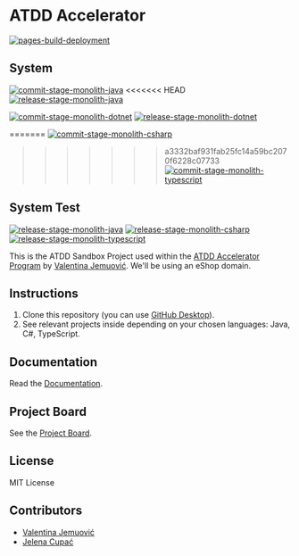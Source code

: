 # ATDD Accelerator

[![pages-build-deployment](https://github.com/optivem/atdd-accelerator-template-mono-repo/actions/workflows/pages/pages-build-deployment/badge.svg)](https://github.com/optivem/atdd-accelerator-template-mono-repo/actions/workflows/pages/pages-build-deployment)

## System

[![commit-stage-monolith-java](https://github.com/optivem/atdd-accelerator-template-mono-repo/actions/workflows/commit-stage-monolith-java.yml/badge.svg)](https://github.com/optivem/atdd-accelerator-template-mono-repo/actions/workflows/commit-stage-monolith-java.yml)
<<<<<<< HEAD
[![release-stage-monolith-java](https://github.com/optivem/atdd-accelerator-template-mono-repo/actions/workflows/release-stage-monolith-java.yml/badge.svg)](https://github.com/optivem/atdd-accelerator-template-mono-repo/actions/workflows/release-stage-monolith-java.yml)

[![commit-stage-monolith-dotnet](https://github.com/optivem/atdd-accelerator-template-mono-repo/actions/workflows/commit-stage-monolith-dotnet.yaml/badge.svg)](https://github.com/optivem/atdd-accelerator-template-mono-repo/actions/workflows/commit-stage-monolith-dotnet.yaml)
[![release-stage-monolith-dotnet](https://github.com/optivem/atdd-accelerator-template-mono-repo/actions/workflows/release-stage-monolith-dotnet.yml/badge.svg)](https://github.com/optivem/atdd-accelerator-template-mono-repo/actions/workflows/release-stage-monolith-dotnet.yml)

=======
[![commit-stage-monolith-csharp](https://github.com/optivem/atdd-accelerator-template-mono-repo/actions/workflows/commit-stage-monolith-csharp.yml/badge.svg)](https://github.com/optivem/atdd-accelerator-template-mono-repo/actions/workflows/commit-stage-monolith-csharp.yml)
>>>>>>> a3332baf931fab25fc14a59bc2070f6228c07733
[![commit-stage-monolith-typescript](https://github.com/optivem/atdd-accelerator-template-mono-repo/actions/workflows/commit-stage-monolith-typescript.yml/badge.svg)](https://github.com/optivem/atdd-accelerator-template-mono-repo/actions/workflows/commit-stage-monolith-typescript.yml)

## System Test

[![release-stage-monolith-java](https://github.com/optivem/atdd-accelerator-template-mono-repo/actions/workflows/release-stage-monolith-java.yml/badge.svg)](https://github.com/optivem/atdd-accelerator-template-mono-repo/actions/workflows/release-stage-monolith-java.yml)
[![release-stage-monolith-csharp](https://github.com/optivem/atdd-accelerator-template-mono-repo/actions/workflows/release-stage-monolith-csharp.yml/badge.svg)](https://github.com/optivem/atdd-accelerator-template-mono-repo/actions/workflows/release-stage-monolith-csharp.yml)
[![release-stage-monolith-typescript](https://github.com/optivem/atdd-accelerator-template-mono-repo/actions/workflows/release-stage-monolith-typescript.yml/badge.svg)](https://github.com/optivem/atdd-accelerator-template-mono-repo/actions/workflows/release-stage-monolith-typescript.yml)

This is the ATDD Sandbox Project used within the [ATDD Accelerator Program](https://atdd-accelerator.optivem.com/) by [Valentina Jemuović](https://www.linkedin.com/in/valentinajemuovic/). We'll be using an eShop domain.

## Instructions

1. Clone this repository (you can use [GitHub Desktop](https://desktop.github.com/download/)).
2. See relevant projects inside depending on your chosen languages: Java, C#, TypeScript.

## Documentation

Read the [Documentation](https://optivem.github.io/atdd-accelerator-template-mono-repo/).

## Project Board

See the [Project Board](https://github.com/orgs/optivem/projects/3/views/1).

## License

MIT License

## Contributors

- [Valentina Jemuović](https://www.linkedin.com/in/valentinajemuovic/)
- [Jelena Cupać](https://www.linkedin.com/in/jelenacupac/)
